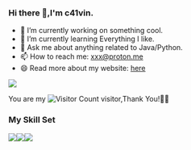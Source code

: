 ### Hi there 👋,I'm c41vin.

- 🔭 I’m currently working on something cool.
- 🌱 I’m currently learning Everything I like.
- 💬 Ask me about anything related to Java/Python.
- 📫 How to reach me: xxx@proton.me
- 😄 Read more about my website: [here](https://google.com)

![](https://github-readme-stats.vercel.app/api?username=c41vin&show_icons=true&theme=transparent)

You are my ![Visitor Count](https://profile-counter.glitch.me/c41vin/count.svg) visitor,Thank You!🍓🍓

### My Skill Set

![](https://img.shields.io/badge/Python-3776AB?style=for-the-badge&logo=python&logoColor=white)![](https://img.shields.io/badge/Django-092E20?style=for-the-badge&logo=django&logoColor=white)![](https://img.shields.io/badge/KFC-F40027?style=for-the-badge&logo=kfc&logoColor=white)


